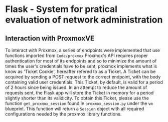 # Flask - System for pratical evaluation of network administration 

## Interaction with ProxmoxVE

To interact with Proxmox, a series of endpoints were implemented that use functions imported from ```Code/proxmox```
Proxmox's API requires proper authentication for most of its endpoints and so to minimize the amount of times the user's credentials have to be sent, proxmox implements what is know as 'Ticket Cookie', hereafter refered to as a Ticket.
A Ticket can be acquired by sending a POST request to the correct endpoint, with the body containing valid user credentials.
This Ticket, by default, is valid for a period of 2 hours since being issued.
In an attempt to reduce the amount of requests sent, the Flask app will store the Ticket in memory for a period slightly shorter than its validicity.
To obtain this Ticket, please use the function ```get_proxmox_session``` found in ```proxmox_session.py``` under the ```vm``` blueprint.
This function will return a ```Session``` object with all required configurations needed by the proxmox library functions.